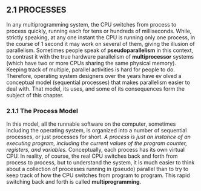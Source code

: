 ## 2.1 PROCESSES

In any multiprogramming system, the CPU switches from process to process quickly, running each for tens or hundreds of milliseconds. While, strictly speaking, at any one instant the CPU is running only one process, in the course of 1 second it may work on several of them, giving the illusion of parallelism. Sometimes people speak of __pseudoparallelism__ in this context, to contrast it with the true hardware parallelism of __multiprocessor__ systems (which have two or more CPUs sharing the same physical memory). Keeping track of multiple, parallel activities is hard for people to do. Therefore, operating system designers over the years have ev olved a conceptual model (sequential processes) that makes parallelism easier to deal with. That model, its uses, and some of its consequences form the subject of this chapter.

### 2.1.1 The Process Model

In this model, all the runnable software on the computer, sometimes including the operating system, is organized into a number of sequential processes, or just processes for short. _A process is just an instance of an executing program, including the current values of the program counter, registers, and variables._ Conceptually, each process has its own virtual CPU. In reality, of course, the real CPU switches back and forth from process to process, but to understand the system, it is much easier to think about a collection of processes running in (pseudo) parallel than to try to keep track of how the CPU switches from program to program. This rapid switching back and forth is called __multiprogramming__.


